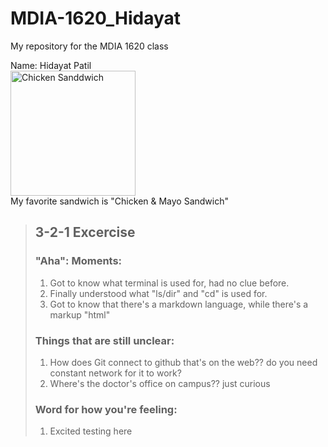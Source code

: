 # MDIA-1620_Hidayat
My repository for the MDIA 1620 class

Name: Hidayat Patil <br>
<img src="https://www.indianhealthyrecipes.com/wp-content/uploads/2023/09/mayo-chicken-sandwich-recipe.jpg" alt="Chicken Sanddwich" width="200" height="200">
<br>
My favorite sandwich is "Chicken & Mayo Sandwich"

> ## 3-2-1 Excercise
> ### "Aha": Moments:
> 1. Got to know what terminal is used for, had no clue before.
> 2. Finally understood what "ls/dir" and "cd" is used for.
> 3. Got to know that there's a markdown language, while there's a markup "html"
> ### Things that are still unclear:
> 1. How does Git connect to github that's on the web?? do you need constant network for it to work?
> 2. Where's the doctor's office on campus?? just curious
> ### Word for how you're feeling:
> 1. Excited
 testing here